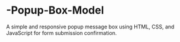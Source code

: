 # -Popup-Box-Model
A simple and responsive popup message box using HTML, CSS, and JavaScript for form submission confirmation.
